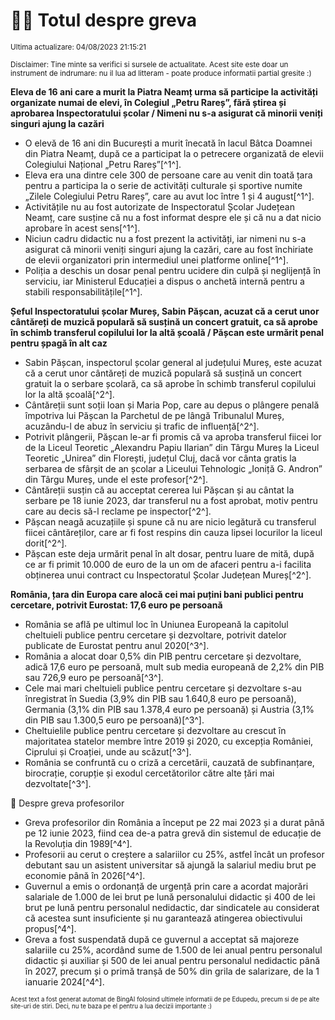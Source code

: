 # 👩‍🏫 Totul despre greva
<sub>Ultima actualizare: 04/08/2023 21:15:21</sub>

<sub>Disclaimer: Tine minte sa verifici si sursele de actualitate. Acest site este doar un instrument de indrumare: nu il lua ad litteram - poate produce informatii partial gresite :)</sub>

**Eleva de 16 ani care a murit la Piatra Neamț urma să participe la activități organizate numai de elevi, în Colegiul „Petru Rareș”, fără știrea și aprobarea Inspectoratului școlar / Nimeni nu s-a asigurat că minorii veniți singuri ajung la cazări**
- O elevă de 16 ani din București a murit înecată în lacul Bâtca Doamnei din Piatra Neamț, după ce a participat la o petrecere organizată de elevii Colegiului Național „Petru Rareș”[^1^].
- Eleva era una dintre cele 300 de persoane care au venit din toată țara pentru a participa la o serie de activități culturale și sportive numite „Zilele Colegiului Petru Rareș”, care au avut loc între 1 și 4 august[^1^].
- Activitățile nu au fost autorizate de Inspectoratul Școlar Județean Neamț, care susține că nu a fost informat despre ele și că nu a dat nicio aprobare în acest sens[^1^].
- Niciun cadru didactic nu a fost prezent la activități, iar nimeni nu s-a asigurat că minorii veniți singuri ajung la cazări, care au fost închiriate de elevii organizatori prin intermediul unei platforme online[^1^].
- Poliția a deschis un dosar penal pentru ucidere din culpă și neglijență în serviciu, iar Ministerul Educației a dispus o anchetă internă pentru a stabili responsabilitățile[^1^].

**Șeful Inspectoratului școlar Mureș, Sabin Pășcan, acuzat că a cerut unor cântăreți de muzică populară să susțină un concert gratuit, ca să aprobe în schimb transferul copilului lor la altă școală / Pășcan este urmărit penal pentru șpagă în alt caz**
- Sabin Pășcan, inspectorul școlar general al județului Mureș, este acuzat că a cerut unor cântăreți de muzică populară să susțină un concert gratuit la o serbare școlară, ca să aprobe în schimb transferul copilului lor la altă școală[^2^].
- Cântăreții sunt soții Ioan și Maria Pop, care au depus o plângere penală împotriva lui Pășcan la Parchetul de pe lângă Tribunalul Mureș, acuzându-l de abuz în serviciu și trafic de influență[^2^].
- Potrivit plângerii, Pășcan le-ar fi promis că va aproba transferul fiicei lor de la Liceul Teoretic „Alexandru Papiu Ilarian” din Târgu Mureș la Liceul Teoretic „Unirea” din Florești, județul Cluj, dacă vor cânta gratis la serbarea de sfârșit de an școlar a Liceului Tehnologic „Ioniță G. Andron” din Târgu Mureș, unde el este profesor[^2^].
- Cântăreții susțin că au acceptat cererea lui Pășcan și au cântat la serbare pe 18 iunie 2023, dar transferul nu a fost aprobat, motiv pentru care au decis să-l reclame pe inspector[^2^].
- Pășcan neagă acuzațiile și spune că nu are nicio legătură cu transferul fiicei cântăreților, care ar fi fost respins din cauza lipsei locurilor la liceul dorit[^2^].
- Pășcan este deja urmărit penal în alt dosar, pentru luare de mită, după ce ar fi primit 10.000 de euro de la un om de afaceri pentru a-i facilita obținerea unui contract cu Inspectoratul Școlar Județean Mureș[^2^].

**România, țara din Europa care alocă cei mai puțini bani publici pentru cercetare, potrivit Eurostat: 17,6 euro pe persoană**
- România se află pe ultimul loc în Uniunea Europeană la capitolul cheltuieli publice pentru cercetare și dezvoltare, potrivit datelor publicate de Eurostat pentru anul 2020[^3^].
- România a alocat doar 0,5% din PIB pentru cercetare și dezvoltare, adică 17,6 euro pe persoană, mult sub media europeană de 2,2% din PIB sau 726,9 euro pe persoană[^3^].
- Cele mai mari cheltuieli publice pentru cercetare și dezvoltare s-au înregistrat în Suedia (3,9% din PIB sau 1.640,8 euro pe persoană), Germania (3,1% din PIB sau 1.378,4 euro pe persoană) și Austria (3,1% din PIB sau 1.300,5 euro pe persoană)[^3^].
- Cheltuielile publice pentru cercetare și dezvoltare au crescut în majoritatea statelor membre între 2019 și 2020, cu excepția României, Ciprului și Croației, unde au scăzut[^3^].
- România se confruntă cu o criză a cercetării, cauzată de subfinanțare, birocrație, corupție și exodul cercetătorilor către alte țări mai dezvoltate[^3^].

🏫 Despre greva profesorilor
- Greva profesorilor din România a început pe 22 mai 2023 și a durat până pe 12 iunie 2023, fiind cea de-a patra grevă din sistemul de educație de la Revoluția din 1989[^4^].
- Profesorii au cerut o creștere a salariilor cu 25%, astfel încât un profesor debutant sau un asistent universitar să ajungă la salariul mediu brut pe economie până în 2026[^4^].
- Guvernul a emis o ordonanță de urgență prin care a acordat majorări salariale de 1.000 de lei brut pe lună personalului didactic și 400 de lei brut pe lună pentru personalul nedidactic, dar sindicatele au considerat că acestea sunt insuficiente și nu garantează atingerea obiectivului propus[^4^].
- Greva a fost suspendată după ce guvernul a acceptat să majoreze salariile cu 25%, acordând sume de 1.500 de lei anual pentru personalul didactic și auxiliar și 500 de lei anual pentru personalul nedidactic până în 2027, precum și o primă tranșă de 50% din grila de salarizare, de la 1 ianuarie 2024[^4^].


<sub><sub>Acest text a fost generat automat de BingAI folosind ultimele informatii de pe Edupedu, precum si de pe alte site-uri de stiri. Deci, nu te baza pe el pentru a lua decizii importante :)</sub></sub>